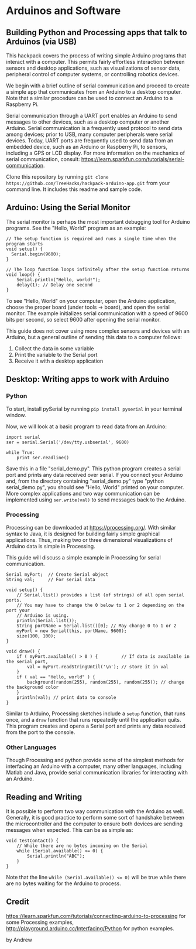 # Arduinos and Software 
## Building Python and Processing apps that talk to Arduinos (via USB)

This hackpack covers the process of writing simple Arduino programs that interact with a computer. This permits fairly effortless interaction between sensors and desktop applications, such as visualizations of sensor data, peripheral control of computer systems, or controlling robotics devices. 

We begin with a brief outline of serial communication and proceed to create a simple app that communicates from an Arduino to a desktop computer. Note that a similar procedure can be used to connect an Arduino to a Raspberry Pi. 

Serial communication through a UART port enables an Arduino to send messages to other devices, such as a desktop computer or another Arduino. Serial communication is a frequently used protocol to send data among devices; prior to USB, many computer peripherals were serial devices. Today, UART ports are frequently used to send data from an embedded device, such as an Arduino or Raspberry Pi, to sensors, including a GPS or LCD display. For more information on the mechanics of serial communication, consult: https://learn.sparkfun.com/tutorials/serial-communication. 

Clone this repository by running `git clone https://github.com/TreeHacks/hackpack-arduino-app.git` from your command line. It includes this readme and sample code. 

## Arduino: Using the Serial Monitor 

The serial monitor is perhaps the most important debugging tool for Arduino programs. See the "Hello, World" program as an example: 

```
// The setup function is required and runs a single time when the program starts
void setup() {
  Serial.begin(9600);
}

// The loop function loops infinitely after the setup function returns 
void loop() {
	Serial.println("Hello, world!"); 
	delay(1); // Delay one second 
}

```

To see "Hello, World" on your computer, open the Arduino application, choose the proper board (under tools -> board), and open the serial monitor. The example initializes serial communication with a speed of 9600 bits per second, so select 9600 after opening the serial monitor. 

This guide does not cover using more complex sensors and devices with an Arduino, but a general outline of sending this data to a computer follows: 

1) Collect the data in some variable 
2) Print the variable to the Serial port 
3) Receive it with a desktop application 

## Desktop: Writing apps to work with Arduino 
### Python 
To start, install pySerial by running `pip install pyserial` in your terminal window. 

Now, we will look at a basic program to read data from an Arduino: 

```
import serial 
ser = serial.Serial('/dev/tty.usbserial', 9600)

while True:
	print ser.readline()

```

Save this in a file "serial_demo.py". This python program creates a serial port and prints any data received over serial. If you connect your Arduino and, from the directory containing "serial_demo.py" type "python serial_demo.py", you should see "Hello, World" printed on your computer. More complex applications and two way communication can be implemented using `ser.write(val)` to send messages back to the Arduino.

### Processing 
Processing can be downloaded at https://processing.org/. With similar syntax to Java, it is designed for building fairly simple graphical applications. Thus, making two or three dimensional visualizations of Arduino data is simple in Processing. 

This guide will discuss a simple example in Processing for serial communication. 

```
Serial myPort;  // Create Serial object
String val;  	// For serial data

void setup() {
	// Serial.list() provides a list (of strings) of all open serial ports. 
	// You may have to change the 0 below to 1 or 2 depending on the port your 
	// Arduino is using. 
	println(Serial.list()); 
	String portName = Serial.list()[0]; // May change 0 to 1 or 2
	myPort = new Serial(this, portName, 9600);
	size(100, 100); 
}

void draw() {
  	if ( myPort.available() > 0 ) {  		// If data is available in the serial port, 
  		val = myPort.readStringUntil('\n'); // store it in val
  	} 
  	if ( val == "Hello, world" ) {
  		background(random(255), random(255), random(255)); // change the background color
  	}
	println(val); // print data to console 
}
```

Similar to Arduino, Processing sketches include a `setup` function, that runs once, and a `draw` function that runs repeatedly until the application quits. This program creates and opens a Serial port and prints any data received from the port to the console. 

### Other Languages 

Though Processing and python provide some of the simplest methods for interfacing an Arduino with a computer, many other languages, including Matlab and Java, provide serial communication libraries for interacting with an Arduino. 

## Reading and Writing 

It is possible to perform two way communication with the Arduino as well. Generally, it is good practice to perform some sort of handshake between the microcontroller and the computer to ensure both devices are sending messages when expected. This can be as simple as: 

```
void testContact() {
	// While there are no bytes incoming on the Serial 
	while (Serial.available() <= 0) {
		Serial.println("ABC"); 
	}
}
```

Note that the line `while (Serial.available() <= 0)` will be true while there are no bytes waiting for the Arduino to process. 

## Credit

https://learn.sparkfun.com/tutorials/connecting-arduino-to-processing for some Processing examples, http://playground.arduino.cc/Interfacing/Python for python examples. 

by Andrew 